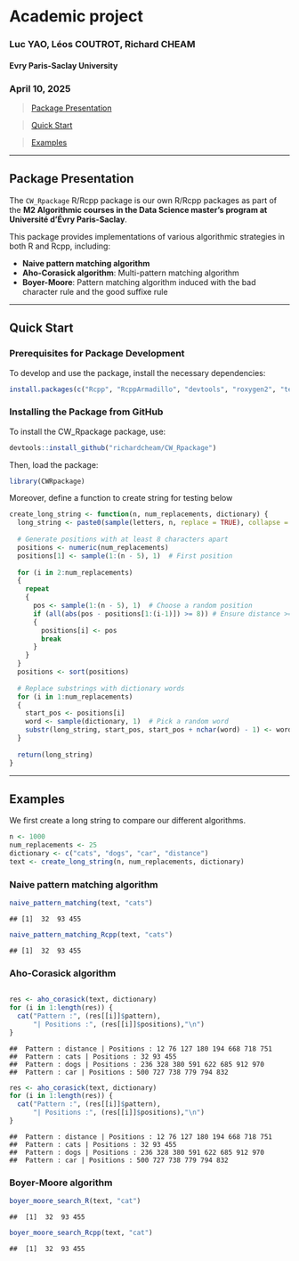 # Academic project 

### Luc YAO, Léos COUTROT, Richard CHEAM

#### Evry Paris-Saclay University

### April 10, 2025

> [Package Presentation](#pp)

> [Quick Start](#qs)

> [Examples](#ex)

------------------------------------------------------------------------

<a id="pp"></a>

## Package Presentation

The `CW_Rpackage` R/Rcpp package is our own R/Rcpp packages as part of the **M2
Algorithmic courses in the Data Science master’s program at Université
d’Évry Paris-Saclay**.

This package provides implementations of various algorithmic strategies
in both R and Rcpp, including:

- **Naive pattern matching algorithm**
- **Aho-Corasick algorithm**: Multi-pattern matching algorithm 
- **Boyer-Moore**: Pattern matching algorithm induced with the bad character rule and the good suffixe rule

------------------------------------------------------------------------

<a id="qs"></a>

## Quick Start

### Prerequisites for Package Development

To develop and use the package, install the necessary dependencies:

``` r
install.packages(c("Rcpp", "RcppArmadillo", "devtools", "roxygen2", "testthat", "stringr"))
```

### Installing the Package from GitHub

To install the CW_Rpackage package, use:

``` r
devtools::install_github("richardcheam/CW_Rpackage")
```

Then, load the package:

``` r
library(CWRpackage)
```

Moreover, define a function to create string for testing below

``` r
create_long_string <- function(n, num_replacements, dictionary) {
  long_string <- paste0(sample(letters, n, replace = TRUE), collapse = "")
  
  # Generate positions with at least 8 characters apart
  positions <- numeric(num_replacements)
  positions[1] <- sample(1:(n - 5), 1)  # First position
  
  for (i in 2:num_replacements)
  {
    repeat 
    {
      pos <- sample(1:(n - 5), 1)  # Choose a random position
      if (all(abs(pos - positions[1:(i-1)]) >= 8)) # Ensure distance >= 8
      {  
        positions[i] <- pos
        break
      }
    }
  }
  positions <- sort(positions)
  
  # Replace substrings with dictionary words
  for (i in 1:num_replacements)
  {
    start_pos <- positions[i]
    word <- sample(dictionary, 1)  # Pick a random word
    substr(long_string, start_pos, start_pos + nchar(word) - 1) <- word
  }
  
  return(long_string)
}
```

------------------------------------------------------------------------

<a id="ex"></a>

## Examples
We first create a long string to compare our different algorithms.

``` r
n <- 1000
num_replacements <- 25
dictionary <- c("cats", "dogs", "car", "distance")
text <- create_long_string(n, num_replacements, dictionary)
```

### Naive pattern matching algorithm 

``` r
naive_pattern_matching(text, "cats")
```
    ## [1]  32  93 455

``` r
naive_pattern_matching_Rcpp(text, "cats")
```
    ## [1]  32  93 455


### Aho-Corasick algorithm

``` r

res <- aho_corasick(text, dictionary)
for (i in 1:length(res)) {
  cat("Pattern :", (res[[i]]$pattern), 
      "| Positions :", (res[[i]]$positions),"\n")
}
```

    ##  Pattern : distance | Positions : 12 76 127 180 194 668 718 751 
    ##  Pattern : cats | Positions : 32 93 455 
    ##  Pattern : dogs | Positions : 236 328 380 591 622 685 912 970 
    ##  Pattern : car | Positions : 500 727 738 779 794 832 

``` r
res <- aho_corasick(text, dictionary)
for (i in 1:length(res)) {
  cat("Pattern :", (res[[i]]$pattern), 
      "| Positions :", (res[[i]]$positions),"\n")
}
```

    ##  Pattern : distance | Positions : 12 76 127 180 194 668 718 751 
    ##  Pattern : cats | Positions : 32 93 455 
    ##  Pattern : dogs | Positions : 236 328 380 591 622 685 912 970 
    ##  Pattern : car | Positions : 500 727 738 779 794 832 


### Boyer-Moore algorithm 

``` r
boyer_moore_search_R(text, "cat")
```
    ##  [1]  32  93 455

``` r
boyer_moore_search_Rcpp(text, "cat")
```

    ##  [1]  32  93 455
